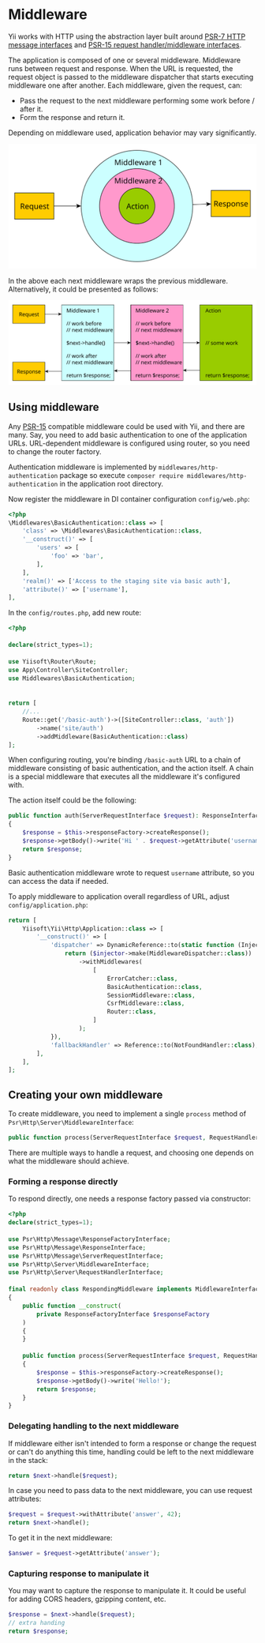 # Middleware

Yii works with HTTP using the abstraction layer built around [PSR-7 HTTP message interfaces](https://www.php-fig.org/psr/psr-7/)
and [PSR-15 request handler/middleware interfaces](https://www.php-fig.org/psr/psr-15/).

The application is composed of one or several middleware. Middleware runs between request and response. 
When the URL is requested, the request object is passed to the middleware dispatcher that starts executing middleware one after another.
Each middleware, given the request, can:

- Pass the request to the next middleware performing some work before / after it.
- Form the response and return it.

Depending on middleware used, application behavior may vary significantly.

![Middleware](img/middleware.svg)

In the above each next middleware wraps the previous middleware. Alternatively, it could be presented
as follows:

![Middleware](img/middleware_alternative.svg)

## Using middleware

Any [PSR-15](https://www.php-fig.org/psr/psr-15/) compatible middleware could be used with Yii, and there are many.
Say, you need to add basic authentication to one of the application URLs. 
URL-dependent middleware is configured using router, so you need to change the router factory. 

Authentication middleware is implemented by `middlewares/http-authentication` package so execute
`composer require middlewares/http-authentication` in the application root directory.

Now register the middleware in DI container configuration `config/web.php`:

```php
<?php
\Middlewares\BasicAuthentication::class => [
    'class' => \Middlewares\BasicAuthentication::class,
    '__construct()' => [
        'users' => [
            'foo' => 'bar',
        ],
    ],
    'realm()' => ['Access to the staging site via basic auth'],
    'attribute()' => ['username'],
],
```

In the `config/routes.php`, add new route:

```php
<?php

declare(strict_types=1);

use Yiisoft\Router\Route;
use App\Controller\SiteController;
use Middlewares\BasicAuthentication;


return [
    //...
    Route::get('/basic-auth')->([SiteController::class, 'auth'])
        ->name('site/auth')
        ->addMiddleware(BasicAuthentication::class)
];
```

When configuring routing, you're binding `/basic-auth` URL to a chain of middleware consisting of basic
authentication, and the action itself. A chain is a special middleware that executes all the middleware it's configured
with.

The action itself could be the following:

```php
public function auth(ServerRequestInterface $request): ResponseInterface
{
    $response = $this->responseFactory->createResponse();
    $response->getBody()->write('Hi ' . $request->getAttribute('username'));
    return $response;
}
```

Basic authentication middleware wrote to request `username` attribute, so you can access the data if needed.

To apply middleware to application overall regardless of URL, adjust `config/application.php`:

```php
return [
    Yiisoft\Yii\Http\Application::class => [
        '__construct()' => [
            'dispatcher' => DynamicReference::to(static function (Injector $injector) {
                return ($injector->make(MiddlewareDispatcher::class))
                    ->withMiddlewares(
                        [
                            ErrorCatcher::class,
                            BasicAuthentication::class,
                            SessionMiddleware::class,
                            CsrfMiddleware::class,
                            Router::class,
                        ]
                    );
            }),
            'fallbackHandler' => Reference::to(NotFoundHandler::class),
        ],
    ],
];
```

## Creating your own middleware

To create middleware, you need to implement a single `process` method of `Psr\Http\Server\MiddlewareInterface`:

```php
public function process(ServerRequestInterface $request, RequestHandlerInterface $next): ResponseInterface;
```

There are multiple ways to handle a request, and choosing one depends on what the middleware should achieve.

### Forming a response directly

To respond directly, one needs a response factory passed via constructor:

```php
<?php
declare(strict_types=1);

use Psr\Http\Message\ResponseFactoryInterface;
use Psr\Http\Message\ResponseInterface;
use Psr\Http\Message\ServerRequestInterface;
use Psr\Http\Server\MiddlewareInterface;
use Psr\Http\Server\RequestHandlerInterface;

final readonly class RespondingMiddleware implements MiddlewareInterface
{
    public function __construct(
        private ResponseFactoryInterface $responseFactory
    )
    {
    }

    public function process(ServerRequestInterface $request, RequestHandlerInterface $next): ResponseInterface
    {
        $response = $this->responseFactory->createResponse();
        $response->getBody()->write('Hello!');
        return $response;
    }
}
```

### Delegating handling to the next middleware

If middleware either isn't intended to form a response or change the request or can't do anything this time,
handling could be left to the next middleware in the stack:  

```php
return $next->handle($request);
```

In case you need to pass data to the next middleware, you can use request attributes:

```php
$request = $request->withAttribute('answer', 42);
return $next->handle();
``` 

To get it in the next middleware:

```php
$answer = $request->getAttribute('answer');
```

### Capturing response to manipulate it

You may want to capture the response to manipulate it. It could be useful for adding CORS headers, gzipping content, etc.

```php
$response = $next->handle($request);
// extra handing
return $response;
```
